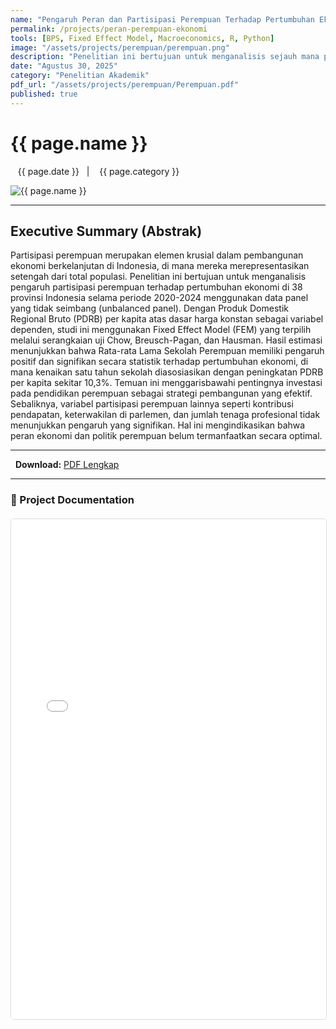 ```yaml
---
name: "Pengaruh Peran dan Partisipasi Perempuan Terhadap Pertumbuhan Ekonomi Indonesia"
permalink: /projects/peran-perempuan-ekonomi
tools: [BPS, Fixed Effect Model, Macroeconomics, R, Python]
image: "/assets/projects/perempuan/perempuan.png"
description: "Penelitian ini bertujuan untuk menganalisis sejauh mana peran dan partisipasi perempuan berkontribusi terhadap pertumbuhan ekonomi Indonesia."
date: "Agustus 30, 2025"
category: "Penelitian Akademik"
pdf_url: "/assets/projects/perempuan/Perempuan.pdf"
published: true
---
```


# {{ page.name }}

<p class="post-metadata text-muted">
  <span><i class="fas fa-calendar-alt"></i> &nbsp;{{ page.date }}</span>
  <span class="mx-2">|</span>
  <span><i class="fas fa-folder"></i> &nbsp;{{ page.category }}</span>
</p>

<img src="{{ page.image | relative_url }}" alt="{{ page.name }}" class="w-full h-auto rounded-lg shadow-md">

---

## Executive Summary (Abstrak)

Partisipasi perempuan merupakan elemen krusial dalam pembangunan ekonomi berkelanjutan di Indonesia, di mana mereka merepresentasikan setengah dari total populasi. Penelitian ini bertujuan untuk menganalisis pengaruh partisipasi perempuan terhadap pertumbuhan ekonomi di 38 provinsi Indonesia selama periode 2020-2024 menggunakan data panel yang tidak seimbang (unbalanced panel). Dengan Produk Domestik Regional Bruto (PDRB) per kapita atas dasar harga konstan sebagai variabel dependen, studi ini menggunakan Fixed Effect Model (FEM) yang terpilih melalui serangkaian uji Chow, Breusch-Pagan, dan Hausman. Hasil estimasi menunjukkan bahwa Rata-rata Lama Sekolah Perempuan memiliki pengaruh positif dan signifikan secara statistik terhadap pertumbuhan ekonomi, di mana kenaikan satu tahun sekolah diasosiasikan dengan peningkatan PDRB per kapita sekitar 10,3%. Temuan ini menggarisbawahi pentingnya investasi pada pendidikan perempuan sebagai strategi pembangunan yang efektif. Sebaliknya, variabel partisipasi perempuan lainnya seperti kontribusi pendapatan, keterwakilan di parlemen, dan jumlah tenaga profesional tidak menunjukkan pengaruh yang signifikan. Hal ini mengindikasikan bahwa peran ekonomi dan politik perempuan belum termanfaatkan secara optimal.

---

<p>
  <strong>Download:</strong> <a href="{{ page.pdf_url | relative_url }}" download>PDF Lengkap</a>
</p>

---

### 📄 Project Documentation

<div class="pdf-container" style="width: 100%; height: 800px; margin-top: 20px;">
<iframe
style="width: 100%; height: 100%; border: 1px solid #ddd; border-radius: 5px;"
src="{{ page.pdf_url | relative_url }}"
title="Pratinjau PDF: {{ page.name }}">
<p>Your browser does not support PDF previews.</p>
</iframe>
</div>